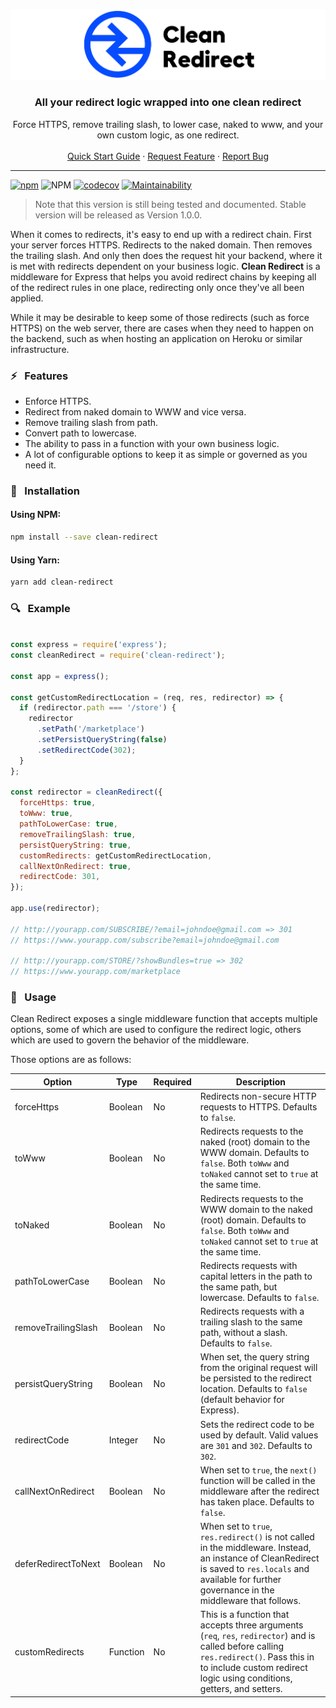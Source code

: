 <p align="center">
    <img src="https://raw.githubusercontent.com/raycharius/clean-redirect/main/resources/images/logo-horizontal.png" alt="Logo" width="600px">
</p>

<p align="center">
    <h3 align="center">All your redirect logic wrapped into one clean redirect</h3>
</p>

<p align="center">
    Force HTTPS, remove trailing slash, to lower case, naked to www, and your own custom logic, as one redirect.
    <br />
    <br />
    <a href="#usage">Quick Start Guide</a>
    ·
    <a href="https://github.com/raycharius/clean-redirect/issues">Request Feature</a>
    ·
    <a href="https://github.com/raycharius/clean-redirect/issues">Report Bug</a>
  </p>
</p>

***

[![npm](https://img.shields.io/npm/v/clean-redirect?color=bright-green)](https://www.npmjs.com/package/clean-redirect)
![NPM](https://img.shields.io/npm/l/clean-redirect?color=bright-green)
[![codecov](https://codecov.io/gh/raycharius/clean-redirect/branch/main/graph/badge.svg)](https://codecov.io/gh/raycharius/clean-redirect)
[![Maintainability](https://api.codeclimate.com/v1/badges/a9aecc5560c08e013ec8/maintainability)](https://codeclimate.com/github/raycharius/clean-redirect/maintainability)

> Note that this version is still being tested and documented. Stable version will be released as Version 1.0.0.

When it comes to redirects, it's easy to end up with a redirect chain. First your server forces HTTPS. Redirects to the naked domain. Then removes the trailing slash. And only then does the request hit your backend, where it is met with redirects dependent on your business logic. **Clean Redirect** is a middleware for Express that helps you avoid redirect chains by keeping all of the redirect rules in one place, redirecting only once they've all been applied. 

While it may be desirable to keep some of those redirects (such as force HTTPS) on the web server, there are cases when they need to happen on the backend, such as when hosting an application on Heroku or similar infrastructure.

### :zap: &nbsp; Features

* Enforce HTTPS.
* Redirect from naked domain to WWW and vice versa.
* Remove trailing slash from path.
* Convert path to lowercase.
* The ability to pass in a function with your own business logic.
* A lot of configurable options to keep it as simple or governed as you need it.

### :floppy_disk: &nbsp; Installation 

#### Using NPM: 

``` bash
npm install --save clean-redirect
```

#### Using Yarn: 

``` bash
yarn add clean-redirect
```
### :mag: &nbsp; Example

```javascript

const express = require('express');
const cleanRedirect = require('clean-redirect');

const app = express();

const getCustomRedirectLocation = (req, res, redirector) => {
  if (redirector.path === '/store') {
    redirector
      .setPath('/marketplace')
      .setPersistQueryString(false)
      .setRedirectCode(302);
  }
};

const redirector = cleanRedirect({
  forceHttps: true,
  toWww: true,
  pathToLowerCase: true,
  removeTrailingSlash: true,
  persistQueryString: true,
  customRedirects: getCustomRedirectLocation,
  callNextOnRedirect: true,
  redirectCode: 301,
});

app.use(redirector);

// http://yourapp.com/SUBSCRIBE/?email=johndoe@gmail.com => 301
// https://www.yourapp.com/subscribe?email=johndoe@gmail.com

// http://yourapp.com/STORE/?showBundles=true => 302
// https://www.yourapp.com/marketplace

```

### :space_invader: &nbsp; Usage

Clean Redirect exposes a single middleware function that accepts multiple options, some of which are used to configure the redirect logic, others which are used to govern the behavior of the middleware.

Those options are as follows:

| Option              | Type     | Required | Description                                                                                                                                                                                                       |
|---------------------|----------|----------|-------------------------------------------------------------------------------------------------------------------------------------------------------------------------------------------------------------------|
| forceHttps          | Boolean  | No       | Redirects non-secure HTTP requests to HTTPS. Defaults to `false`.                                                                                                                                                 |
| toWww               | Boolean  | No       | Redirects requests to the naked (root) domain to the WWW domain. Defaults to  `false`. Both `toWww` and `toNaked` cannot set to `true` at the same time.                                                          |
| toNaked             | Boolean  | No       | Redirects requests to the WWW domain to the naked (root) domain. Defaults to  `false`. Both `toWww` and `toNaked` cannot set to `true` at the same time.                                                          |
| pathToLowerCase     | Boolean  | No       | Redirects requests with capital letters in the path to the same path, but lowercase. Defaults to  `false`.                                                                                                        |
| removeTrailingSlash | Boolean  | No       | Redirects requests with a trailing slash to the same path, without a slash. Defaults to  `false`.                                                                                                                 |
| persistQueryString  | Boolean  | No       | When set, the query string from the original request will be persisted to the redirect location. Defaults to  `false` (default behavior for Express).                                                             |
| redirectCode        | Integer  | No       | Sets the redirect code to be used by default. Valid values are `301` and `302`. Defaults to `302`.                                                                                                                |
| callNextOnRedirect  | Boolean  | No       | When set to `true`, the `next()` function will be called in the middleware after the redirect has taken place. Defaults to `false`.                                                                               |
| deferRedirectToNext | Boolean  | No       | When set to `true`, `res.redirect()` is not called in the middleware. Instead, an instance of CleanRedirect is saved to `res.locals` and available for further governance in the middleware that follows.         |
| customRedirects     | Function | No       | This is a function that accepts three arguments (`req`, `res`, `redirector`) and is called before calling `res.redirect()`. Pass this in to include custom redirect logic using conditions, getters, and setters. |
